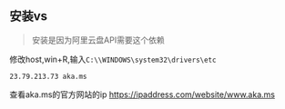 ## 安装vs
> 安装是因为阿里云盘API需要这个依赖

修改host,win+R,输入`C:\\WINDOWS\system32\drivers\etc`

`23.79.213.73 aka.ms`

查看aka.ms的官方网站的ip https://ipaddress.com/website/www.aka.ms

